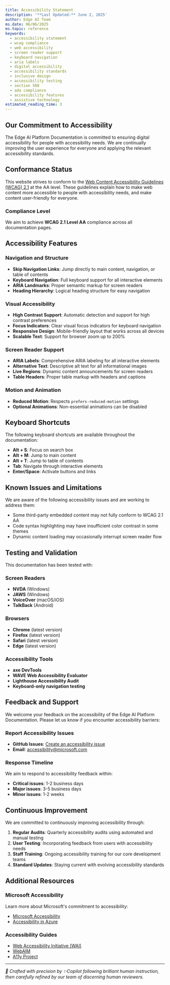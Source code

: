 ```yaml
---
title: Accessibility Statement
description: '**Last Updated:** June 2, 2025'
author: Edge AI Team
ms.date: 06/06/2025
ms.topic: reference
keywords:
  - accessibility statement
  - wcag compliance
  - web accessibility
  - screen reader support
  - keyboard navigation
  - aria labels
  - digital accessibility
  - accessibility standards
  - inclusive design
  - accessibility testing
  - section 508
  - ada compliance
  - accessibility features
  - assistive technology
estimated_reading_time: 3
---
```


## Our Commitment to Accessibility

The Edge AI Platform Documentation is committed to ensuring digital accessibility for people with accessibility needs. We are continually improving the user experience for everyone and applying the relevant accessibility standards.

## Conformance Status

This website strives to conform to the [Web Content Accessibility Guidelines (WCAG) 2.1](https://www.w3.org/WAI/WCAG21/quickref/) at the AA level. These guidelines explain how to make web content more accessible to people with accessibility needs, and make content user-friendly for everyone.

### Compliance Level

We aim to achieve **WCAG 2.1 Level AA** compliance across all documentation pages.

## Accessibility Features

### Navigation and Structure

- **Skip Navigation Links**: Jump directly to main content, navigation, or table of contents
- **Keyboard Navigation**: Full keyboard support for all interactive elements
- **ARIA Landmarks**: Proper semantic markup for screen readers
- **Heading Hierarchy**: Logical heading structure for easy navigation

### Visual Accessibility

- **High Contrast Support**: Automatic detection and support for high contrast preferences
- **Focus Indicators**: Clear visual focus indicators for keyboard navigation
- **Responsive Design**: Mobile-friendly layout that works across all devices
- **Scalable Text**: Support for browser zoom up to 200%

### Screen Reader Support

- **ARIA Labels**: Comprehensive ARIA labeling for all interactive elements
- **Alternative Text**: Descriptive alt text for all informational images
- **Live Regions**: Dynamic content announcements for screen readers
- **Table Headers**: Proper table markup with headers and captions

### Motion and Animation

- **Reduced Motion**: Respects `prefers-reduced-motion` settings
- **Optional Animations**: Non-essential animations can be disabled

## Keyboard Shortcuts

The following keyboard shortcuts are available throughout the documentation:

- **Alt + S**: Focus on search box
- **Alt + M**: Jump to main content
- **Alt + T**: Jump to table of contents
- **Tab**: Navigate through interactive elements
- **Enter/Space**: Activate buttons and links

## Known Issues and Limitations

We are aware of the following accessibility issues and are working to address them:

- Some third-party embedded content may not fully conform to WCAG 2.1 AA
- Code syntax highlighting may have insufficient color contrast in some themes
- Dynamic content loading may occasionally interrupt screen reader flow

## Testing and Validation

This documentation has been tested with:

### Screen Readers

- **NVDA** (Windows)
- **JAWS** (Windows)
- **VoiceOver** (macOS/iOS)
- **TalkBack** (Android)

### Browsers

- **Chrome** (latest version)
- **Firefox** (latest version)
- **Safari** (latest version)
- **Edge** (latest version)

### Accessibility Tools

- **axe DevTools**
- **WAVE Web Accessibility Evaluator**
- **Lighthouse Accessibility Audit**
- **Keyboard-only navigation testing**

## Feedback and Support

We welcome your feedback on the accessibility of the Edge AI Platform Documentation. Please let us know if you encounter accessibility barriers:

### Report Accessibility Issues

- **GitHub Issues**: [Create an accessibility issue](https://github.com/Microsoft/edge-ai/issues/new?labels=accessibility&template=accessibility.md)
- **Email**: [accessibility@microsoft.com](mailto:accessibility@microsoft.com)

### Response Timeline

We aim to respond to accessibility feedback within:

- **Critical issues**: 1-2 business days
- **Major issues**: 3-5 business days
- **Minor issues**: 1-2 weeks

## Continuous Improvement

We are committed to continuously improving accessibility through:

1. **Regular Audits**: Quarterly accessibility audits using automated and manual testing
2. **User Testing**: Incorporating feedback from users with accessibility needs
3. **Staff Training**: Ongoing accessibility training for our core development teams
4. **Standard Updates**: Staying current with evolving accessibility standards

## Additional Resources

### Microsoft Accessibility

Learn more about Microsoft's commitment to accessibility:

- [Microsoft Accessibility](https://www.microsoft.com/accessibility)
- [Accessibility in Azure](https://docs.microsoft.com/azure/accessibility)

### Accessibility Guides

- [Web Accessibility Initiative (WAI)](https://www.w3.org/WAI/)
- [WebAIM](https://webaim.org/)
- [A11y Project](https://www.a11yproject.com/)

---

<!-- markdownlint-disable MD036 -->
*🤖 Crafted with precision by ✨Copilot following brilliant human instruction,
then carefully refined by our team of discerning human reviewers.*
<!-- markdownlint-enable MD036 -->
